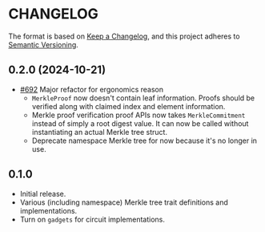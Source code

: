 # CHANGELOG

The format is based on [Keep a Changelog](https://keepachangelog.com/en/1.0.0/),
and this project adheres to [Semantic Versioning](https://semver.org/spec/v2.0.0.html).

## 0.2.0 (2024-10-21)

- [#692](https://github.com/EspressoSystems/jellyfish/pull/692) Major refactor for ergonomics reason
    - `MerkleProof` now doesn't contain leaf information. Proofs should be verified along with claimed 
      index and element information.
    - Merkle proof verification proof APIs now takes `MerkleCommitment` instead of simply a root digest 
      value. It can now be called without instantiating an actual Merkle tree struct.
    - Deprecate namespace Merkle tree for now because it's no longer in use.

## 0.1.0

- Initial release. 
- Various (including namespace) Merkle tree trait definitions and implementations.
- Turn on `gadgets` for circuit implementations.
